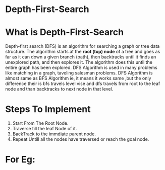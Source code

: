 # Depth-First-Search
# What is Depth-First-Search
Depth-first search (DFS) is an algorithm for searching a graph or tree data structure. The algorithm starts at the **root (top) node** of a tree and goes as far as it can down a given branch (path), 
then backtracks until it finds an unexplored path, and then explores it.
The algorithm does this until the entire graph has been explored.
DFS Algorithm is used in many problems like matching in a graph, taveling salesman problems.
DFS Algorithm is almost same as BFS Algorithm ie, it means it works same ,but the only difference their is bfs travels level vise 
and dfs travels from root to the leaf node and than backtracks to next node in that level.

# Steps To Implement 
  1. Start From The Root Node.
  2. Traverse till the leaf Node of it.
  3. BackTrack to the immdiate parent node.
  4. Repeat Untill all the nodes have traversed or reach the goal node.
  
  # For Eg: 
  

